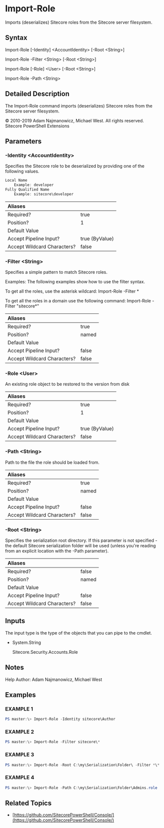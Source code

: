# Import-Role

Imports \(deserializes\) Sitecore roles from the Sitecore server filesystem.

## Syntax

Import-Role \[-Identity\] &lt;AccountIdentity&gt; \[-Root &lt;String&gt;\]

Import-Role -Filter &lt;String&gt; \[-Root &lt;String&gt;\]

Import-Role \[-Role\] &lt;User&gt; \[-Root &lt;String&gt;\]

Import-Role -Path &lt;String&gt;

## Detailed Description

The Import-Role command imports \(deserializes\) Sitecore roles from the Sitecore server filesystem.

© 2010-2019 Adam Najmanowicz, Michael West. All rights reserved. Sitecore PowerShell Extensions

## Parameters

### -Identity  &lt;AccountIdentity&gt;

Specifies the Sitecore role to be deserialized by providing one of the following values.

```powershell
Local Name
    Example: developer
Fully Qualified Name
    Example: sitecore\developer
```

| Aliases |  |
| :--- | :--- |
| Required? | true |
| Position? | 1 |
| Default Value |  |
| Accept Pipeline Input? | true \(ByValue\) |
| Accept Wildcard Characters? | false |

### -Filter  &lt;String&gt;

Specifies a simple pattern to match Sitecore roles.

Examples: The following examples show how to use the filter syntax.

To get all the roles, use the asterisk wildcard: Import-Role -Filter \*

To get all the roles in a domain use the following command: Import-Role -Filter "sitecore\*"

| Aliases |  |
| :--- | :--- |
| Required? | true |
| Position? | named |
| Default Value |  |
| Accept Pipeline Input? | false |
| Accept Wildcard Characters? | false |

### -Role  &lt;User&gt;

An existing role object to be restored to the version from disk

| Aliases |  |
| :--- | :--- |
| Required? | true |
| Position? | 1 |
| Default Value |  |
| Accept Pipeline Input? | true \(ByValue\) |
| Accept Wildcard Characters? | false |

### -Path  &lt;String&gt;

Path to the file the role should be loaded from.

| Aliases |  |
| :--- | :--- |
| Required? | true |
| Position? | named |
| Default Value |  |
| Accept Pipeline Input? | false |
| Accept Wildcard Characters? | false |

### -Root  &lt;String&gt;

Specifies the serialization root directory. If this parameter is not specified - the default Sitecore serialization folder will be used \(unless you're reading from an explicit location with the -Path parameter\).

| Aliases |  |
| :--- | :--- |
| Required? | false |
| Position? | named |
| Default Value |  |
| Accept Pipeline Input? | false |
| Accept Wildcard Characters? | false |

## Inputs

The input type is the type of the objects that you can pipe to the cmdlet.

* System.String

  Sitecore.Security.Accounts.Role

## Notes

Help Author: Adam Najmanowicz, Michael West

## Examples

### EXAMPLE 1

```powershell
PS master:\> Import-Role -Identity sitecore\Author
```

### EXAMPLE 2

```powershell
PS master:\> Import-Role -Filter sitecore\*
```

### EXAMPLE 3

```powershell
PS master:\> Import-Role -Root C:\my\Serialization\Folder\ -Filter *\*
```

### EXAMPLE 4

```powershell
PS master:\> Import-Role -Path C:\my\Serialization\Folder\Admins.role
```

## Related Topics

* [https://github.com/SitecorePowerShell/Console/](https://github.com/SitecorePowerShell/Console/) 

